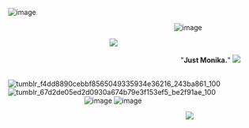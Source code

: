![image](https://github.com/user-attachments/assets/05de6f2a-2067-4c50-b981-0724f2b4f63a)



⠀⠀⠀⠀⠀⠀⠀⠀⠀⠀⠀⠀⠀⠀⠀⠀⠀⠀⠀⠀⠀⠀⠀⠀⠀⠀⠀⠀⠀⠀⠀ ⠀ ![image](https://github.com/user-attachments/assets/a944a89c-f3df-42b8-9bef-1bd214035c12)




⠀⠀⠀⠀⠀⠀⠀⠀⠀⠀⠀⠀⠀⠀⠀⠀⠀⠀⠀⠀<img src=https://64.media.tumblr.com/f01494a1399c1110ee2ba0359fbdfd35/afce9ac8d7a51275-03/s500x750/2922c722534117f87b074bf5e3623b7b7cbf52b2.gifv width:>



⠀⠀⠀⠀⠀⠀⠀⠀⠀⠀⠀⠀⠀⠀⠀⠀⠀⠀⠀⠀⠀⠀⠀⠀⠀⠀⠀⠀⠀⠀⠀⠀⠀⠀"**Just Monika.**" <img src=https://64.media.tumblr.com/417eb1a9ec823cfc4aee1a22f40ed7e8/a7847445d679bd37-e3/s75x75_c1/f169323dace382c195873bf40cced805f4683347.gifv width:>


⠀⠀⠀⠀⠀⠀⠀⠀⠀⠀⠀⠀⠀![tumblr_f4dd8890cebbf8565049335934e36216_243ba861_100](https://github.com/user-attachments/assets/7612478c-5ac0-4e17-a74a-1202ba0315ec) ![tumblr_67d2de05ed2d0930a674b79e3f153ef5_be2f91ae_100](https://github.com/user-attachments/assets/0d7b157d-3bb6-41fa-86df-28a7dca2d72b) ⠀⠀⠀⠀⠀⠀⠀⠀⠀⠀⠀⠀⠀⠀⠀![image](https://github.com/user-attachments/assets/76b9b9be-eb2e-44f9-b6d2-5863826358a5) ![image](https://github.com/user-attachments/assets/119df0f7-dc78-4d1f-ac2e-e186e6d7f0be)



⠀⠀⠀⠀⠀⠀⠀⠀⠀⠀⠀⠀⠀⠀⠀⠀⠀⠀⠀⠀⠀⠀⠀⠀⠀⠀⠀⠀⠀⠀⠀⠀⠀⠀⠀<img src=https://64.media.tumblr.com/50efc0c133677c50c90a194558ef4c61/dd0b327050c59e98-54/s250x400/0cfceaa8e87dcf22065c3f9cb6555328f851218a.gifv width:>

